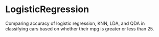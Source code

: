 # LogisticRegression

Comparing accuracy of logistic regression, KNN, LDA, and QDA in classifying cars based on whether their mpg is greater or less than 25. 
